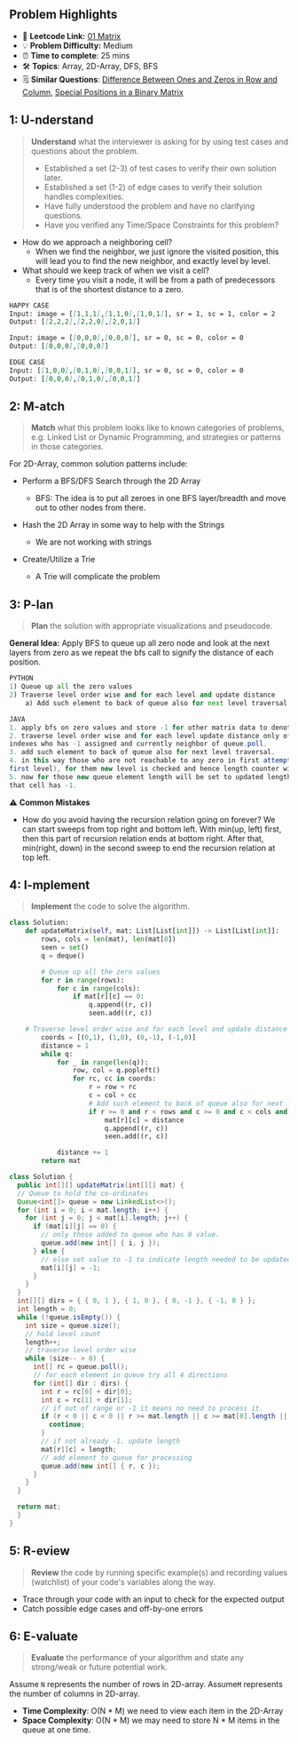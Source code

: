 ## Problem Highlights

* 🔗 **Leetcode Link:** [01 Matrix](https://leetcode.com/problems/01-matrix/)
* 💡 **Problem Difficulty:** Medium
* ⏰ **Time to complete**: 25 mins
* 🛠️ **Topics**: Array, 2D-Array, DFS, BFS
* 🗒️ **Similar Questions**: [Difference Between Ones and Zeros in Row and Column](https://leetcode.com/problems/difference-between-ones-and-zeros-in-row-and-column/), [Special Positions in a Binary Matrix](https://leetcode.com/problems/special-positions-in-a-binary-matrix/)
    
## 1: U-nderstand
 
> **Understand** what the interviewer is asking for by using test cases and questions about the problem.
> 
> - Established a set (2-3) of test cases to verify their own solution later.
> - Established a set (1-2) of edge cases to verify their solution handles complexities.
> - Have fully understood the problem and have no clarifying questions.
> - Have you verified any Time/Space Constraints for this problem?

- How do we approach a neighboring cell?
    - When we find the neighbor, we just ignore the visited position, this will lead you to find the new neighbor, and exactly level by level.
- What should we keep track of when we visit a cell?
    - Every time you visit a node, it will be from a path of predecessors that is of the shortest distance to a zero.


```markdown
HAPPY CASE
Input: image = [[1,1,1],[1,1,0],[1,0,1]], sr = 1, sc = 1, color = 2
Output: [[2,2,2],[2,2,0],[2,0,1]]

Input: image = [[0,0,0],[0,0,0]], sr = 0, sc = 0, color = 0
Output: [[0,0,0],[0,0,0]]

EDGE CASE
Input: [[1,0,0],[0,1,0],[0,0,1]], sr = 0, sc = 0, color = 0
Output: [[0,0,0],[0,1,0],[0,0,1]]
```   
    
## 2: M-atch

> **Match** what this problem looks like to known categories of problems, e.g. Linked List or Dynamic Programming, and strategies or patterns in those categories.

For 2D-Array, common solution patterns include:

- Perform a BFS/DFS Search through the 2D Array
    - BFS: The idea is to put all zeroes in one BFS layer/breadth and move out to other nodes from there. 

- Hash the 2D Array in some way to help with the Strings
    - We are not working with strings
- Create/Utilize a Trie
    - A Trie will complicate the problem


## 3: P-lan

> **Plan** the solution with appropriate visualizations and pseudocode.

**General Idea:** Apply BFS to queue up all zero node and look at the next layers from zero as we repeat the bfs call to signify the distance of each position. 

```python
PYTHON
1) Queue up all the zero values 
2) Traverse level order wise and for each level and update distance
    a) Add such element to back of queue also for next level traversal. In this way those who are not reachable to any zero in first attempt (i.e.first level), the new level is checked and hence length counter will increased by 1
```
```java
JAVA
1. apply bfs on zero values and store -1 for other matrix data to denote they are not visited yet.
2. traverse level order wise and for each level update distance only of those
indexes who has -1 assigned and currently neighbor of queue.poll.
3. add such element to back of queue also for next level traversal.
4. in this way those who are not reachable to any zero in first attempt (i.e.
first level), for them new level is checked and hence length counter will increased by 1
5. now for those new queue element length will be set to updated length if
that cell has -1.
```

⚠️ **Common Mistakes**

* How do you avoid having the recursion relation going on forever? We can start sweeps from top right and bottom left. With min(up, left) first, then this part of recursion relation ends at bottom right. After that, min(right, down) in the second sweep to end the recursion relation at top left.

## 4: I-mplement

> **Implement** the code to solve the algorithm.

```python
class Solution:
    def updateMatrix(self, mat: List[List[int]]) -> List[List[int]]:
        rows, cols = len(mat), len(mat[0])
        seen = set()
        q = deque()

        # Queue up all the zero values 
        for r in range(rows):
            for c in range(cols):
                if mat[r][c] == 0:
                    q.append((r, c))
                    seen.add((r, c))

    # Traverse level order wise and for each level and update distance
        coords = [(0,1), (1,0), (0,-1), (-1,0)]
        distance = 1
        while q:
            for _ in range(len(q)):
                row, col = q.popleft()
                for rc, cc in coords:
                    r = row + rc
                    c = col + cc
                    # Add such element to back of queue also for next level traversal. In this way those who are not reachable to any zero in first attempt (i.e.first level), the new level is checked and hence length counter will increased by 1
                    if r >= 0 and r < rows and c >= 0 and c < cols and (r, c) not in seen:
                        mat[r][c] = distance
                        q.append((r, c))
                        seen.add((r, c))

            distance += 1
        return mat
```

```java
class Solution {
  public int[][] updateMatrix(int[][] mat) {
  // Queue to hold the co-ordinates
  Queue<int[]> queue = new LinkedList<>();
  for (int i = 0; i < mat.length; i++) {
    for (int j = 0; j < mat[i].length; j++) {
      if (mat[i][j] == 0) {
        // only those added to queue who has 0 value.
        queue.add(new int[] { i, j });
      } else {
        // else set value to -1 to indicate length needed to be updated here.
        mat[i][j] = -1;
      }
    }
  }
  int[][] dirs = { { 0, 1 }, { 1, 0 }, { 0, -1 }, { -1, 0 } };
  int length = 0;
  while (!queue.isEmpty()) {
    int size = queue.size();
    // hold level count
    length++;
    // traverse level order wise
    while (size-- > 0) {
      int[] rc = queue.poll();
      // for each element in queue try all 4 directions
      for (int[] dir : dirs) {
        int r = rc[0] + dir[0];
        int c = rc[1] + dir[1];
        // if out of range or -1 it means no need to process it.
        if (r < 0 || c < 0 || r >= mat.length || c >= mat[0].length || mat[r][c] != -1) {
          continue;
        }
        // if not already -1. update length
        mat[r][c] = length;
        // add element to queue for processing
        queue.add(new int[] { r, c });
      }
    }
  }

  return mat;
  }
}
```
    
## 5: R-eview

> **Review** the code by running specific example(s) and recording values (watchlist) of your code's variables along the way.

- Trace through your code with an input to check for the expected output
- Catch possible edge cases and off-by-one errors

## 6: E-valuate

> **Evaluate** the performance of your algorithm and state any strong/weak or future potential work.

Assume `N` represents the number of rows in 2D-array.
Assume`M` represents the number of columns in 2D-array.


* **Time Complexity**: O(N * M) we need to view each item in the 2D-Array
* **Space Complexity**: O(N * M) we may need to store N * M items in the queue at one time.  